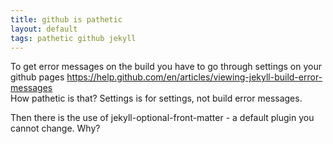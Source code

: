 ```yaml
---
title: github is pathetic
layout: default
tags: pathetic github jekyll
---
```


To get error messages on the build you have to go through settings on your github pages <https://help.github.com/en/articles/viewing-jekyll-build-error-messages>
<br>
How pathetic is that? Settings is for settings, not build error messages.

Then there is the use of jekyll-optional-front-matter - a default plugin you cannot change. Why?
